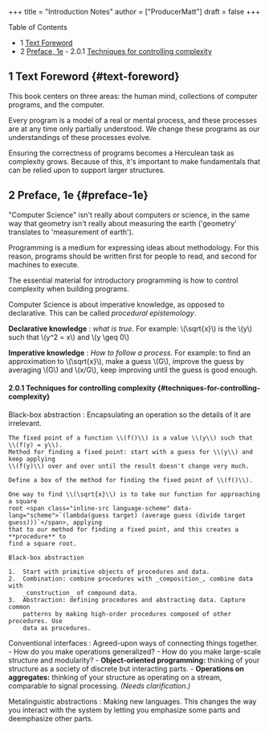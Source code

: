+++
title = "Introduction Notes"
author = ["ProducerMatt"]
draft = false
+++

<div class="ox-hugo-toc toc has-section-numbers">

<div class="heading">Table of Contents</div>

- <span class="section-num">1</span> [Text Foreword](#text-foreword)
- <span class="section-num">2</span> [Preface, 1e](#preface-1e)
        - <span class="section-num">2.0.1</span> [Techniques for controlling complexity](#techniques-for-controlling-complexity)

</div>
<!--endtoc-->


## <span class="section-num">1</span> Text Foreword {#text-foreword}

This book centers on three areas: the human mind, collections of computer
programs, and the computer.

Every program is a model of a real or mental process, and these processes are at
any time only partially understood. We change these programs as our
understandings of these processes evolve.

Ensuring the correctness of programs becomes a Herculean task as complexity
grows. Because of this, it's important to make fundamentals that can be relied
upon to support larger structures.


## <span class="section-num">2</span> Preface, 1e {#preface-1e}

"Computer Science" isn't really about computers or science, in the same way that
geometry isn't really about measuring the earth ('geometry' translates to
'measurement of earth').

Programming is a medium for expressing ideas about methodology. For this reason,
programs should be written first for people to read, and second for machines to
execute.

The essential material for introductory programming is how to control complexity
when building programs.

Computer Science is about imperative knowledge, as opposed to declarative. This
can be called _procedural epistemology_.

**Declarative knowledge**
: _what is true_. For example: \\(\sqrt{x}\\) is the
    \\(y\\) such that \\(y^2 = x\\) and \\(y \geq 0\\)


**Imperative knowledge**
: _How to follow a process_. For example: to find an
    approximation to \\(\sqrt{x}\\), make a guess \\(G\\), improve the guess by
    averaging \\(G\\) and \\(x/G\\), keep improving until the guess is good enough.


#### <span class="section-num">2.0.1</span> Techniques for controlling complexity {#techniques-for-controlling-complexity}

Black-box abstraction
: Encapsulating an operation so the details of it are
    irrelevant.

    The fixed point of a function \\(f()\\) is a value \\(y\\) such that \\(f(y) = y\\).
    Method for finding a fixed point: start with a guess for \\(y\\) and keep applying
    \\(f(y)\\) over and over until the result doesn't change very much.

    Define a box of the method for finding the fixed point of \\(f()\\).

    One way to find \\(\sqrt{x}\\) is to take our function for approaching a square
    root <span class="inline-src language-scheme" data-lang="scheme">`(lambda(guess target) (average guess (divide target guess)))`</span>, applying
    that to our method for finding a fixed point, and this creates a **procedure** to
    find a square root.

    Black-box abstraction

    1.  Start with primitive objects of procedures and data.
    2.  Combination: combine procedures with _composition_, combine data with
        _construction_ of compound data.
    3.  Abstraction: defining procedures and abstracting data. Capture common
        patterns by making high-order procedures composed of other procedures. Use
        data as procedures.


Conventional interfaces
: Agreed-upon ways of connecting things together.
    -   How do you make operations generalized?
    -   How do you make large-scale structure and modularity?
        -   **Object-oriented programming:** thinking of your structure as a society of
            discrete but interacting parts.
        -   **Operations on aggregates:** thinking of your structure as operating on a
            stream, comparable to signal processing. _(Needs clarification.)_


Metalinguistic abstractions
: Making new languages. This changes the way you
    interact with the system by letting you emphasize some parts and deemphasize
    other parts.
